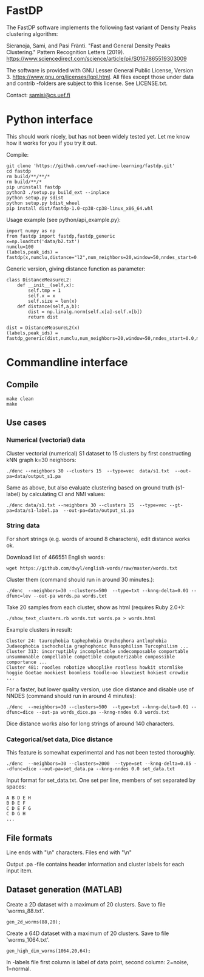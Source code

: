 # FastDP

The FastDP software implements the following fast variant of Density Peaks clustering algorithm:

Sieranoja, Sami, and Pasi Fränti. "Fast and General Density Peaks Clustering." Pattern Recognition Letters (2019). https://www.sciencedirect.com/science/article/pii/S0167865519303009


The software is provided with GNU Lesser General Public License, Version 3. https://www.gnu.org/licenses/lgpl.html. All files except those under data and contrib -folders are subject to this license. See LICENSE.txt.

Contact: samisi@cs.uef.fi

# Python interface
This should work nicely, but has not been widely tested yet. Let me know how it works for you if you try it out.


Compile:

```
git clone 'https://github.com/uef-machine-learning/fastdp.git'
cd fastdp
rm build/**/**/*
rm build/**/*
pip uninstall fastdp 
python3 ./setup.py build_ext --inplace
python setup.py sdist
python setup.py bdist_wheel 
pip install dist/fastdp-1.0-cp38-cp38-linux_x86_64.whl
```

Usage example (see python/api_example.py):

```
import numpy as np
from fastdp import fastdp,fastdp_generic
x=np.loadtxt('data/b2.txt')
numclu=100
(labels,peak_ids) = fastdp(x,numclu,distance="l2",num_neighbors=20,window=50,nndes_start=0.2,maxiter=30,endcond=0.001,dtype="vec")

```

Generic version, giving distance function as parameter:
```
class DistanceMeasureL2:
	def __init__(self,x):
		self.tmp = 1
		self.x = x
		self.size = len(x)
	def distance(self,a,b):
		dist = np.linalg.norm(self.x[a]-self.x[b])
		return dist

dist = DistanceMeasureL2(x)
(labels,peak_ids) = fastdp_generic(dist,numclu,num_neighbors=20,window=50,nndes_start=0.0,maxiter=30,endcond=0.03,dtype="vec")
```

# Commandline interface
## Compile

```
make clean
make
```



## Use cases

### Numerical (vectorial) data
Cluster vectorial (numerical) S1 dataset to 15 clusters by first constructing kNN graph k=30 neighbors:
```
./denc --neighbors 30 --clusters 15  --type=vec  data/s1.txt  --out-pa=data/output_s1.pa
```

Same as above, but also evaluate clustering based on ground truth (s1-label) by calculating CI and NMI values: 
```
./denc data/s1.txt --neighbors 30 --clusters 15  --type=vec --gt-pa=data/s1-label.pa  --out-pa=data/output_s1.pa
```

### String data
For short strings (e.g. words of around 8 characters), edit distance works ok.

Download list of 466551 English words:
```
wget https://github.com/dwyl/english-words/raw/master/words.txt
```
Cluster them (command should run in around 30 minutes.):
```
./denc  --neighbors=30 --clusters=500  --type=txt --knng-delta=0.01 --dfunc=lev --out-pa words.pa words.txt
```
Take 20 samples from each cluster, show as html (requires Ruby 2.0+):
```
./show_text_clusters.rb words.txt words.pa > words.html
```

Example clusters in result:
```
Cluster 24: taurophobia taphephobia Onychophora antlophobia Judaeophobia ischocholia graphophonic Russophilism Turcophilism ...
Cluster 313: incorruptibly incompletable undecomposable comportable unsummonable compellable competible computerizable compossible comportance ...
Cluster 481: roodles robotize whooplike rootless howkit stormlike hoggie Goetae nookiest boomless toodle-oo blowziest hokiest crowdie ...
```

For a faster, but lower quality version, use dice distance and disable use of NNDES (command should run in around 4 minutes): 
```
./denc  --neighbors=30 --clusters=500  --type=txt --knng-delta=0.01 --dfunc=dice --out-pa words_dice.pa --knng-nndes 0.0 words.txt
```

Dice distance works also for long strings of around 140 characters.

### Categorical/set data, Dice distance
This feature is somewhat experimental and has not been tested thoroughly.
```
./denc  --neighbors=30 --clusters=2000  --type=set --knng-delta=0.05 --dfunc=dice --out-pa=set_data.pa --knng-nndes 0.0 set_data.txt
```

Input format for set_data.txt. One set per line, members of set separated by spaces:
```
A B D E H
B D E F  
C D E F G 
C D G H
...
```

## File formats

Line ends with "\n" characters. Files end with "\n" 

Output .pa -file contains header information and cluster labels for each input item.

## Dataset generation (MATLAB)

Create a 2D dataset with a maximum of 20 clusters. Save to file 'worms_88.txt'.
```
gen_2d_worms(88,20);
```

Create a 64D dataset with a maximum of 20 clusters. Save to file 'worms_1064.txt'.
```
gen_high_dim_worms(1064,20,64);
```

In -labels file first column is label of data point, second column: 2=noise, 1=normal.

